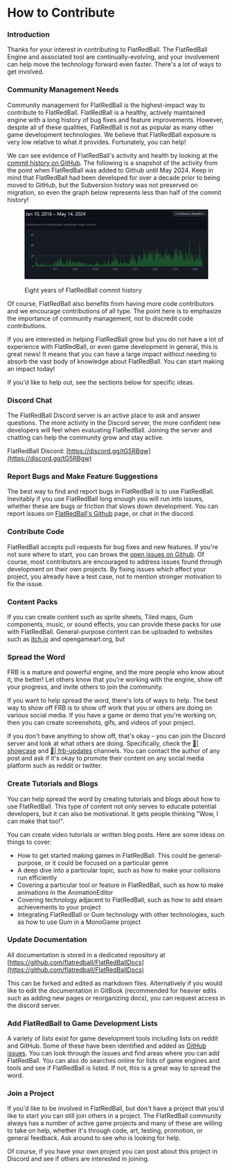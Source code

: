 # How to Contribute

### Introduction

Thanks for your interest in contributing to FlatRedBall. The FlatRedBall Engine and associated tool are continually-evolving, and your involvement can help move the technology forward even faster. There's a lot of ways to get involved.

### Community Management Needs

Community management for FlatRedBall is the highest-impact way to contribute to FlatRedBall. FlatRedBall is a healthy, actively maintained engine with a long history of bug fixes and feature improvements. However, despite all of these qualities, FlatRedBall is not as popular as many other game development technologies. We believe that FlatRedBall exposure is very low relative to what it provides. Fortunately, you can help!

We can see evidence of FlatRedBall's activity and health by looking at the [commit history on GitHub](https://github.com/vchelaru/FlatRedBall/graphs/contributors). The following is a snapshot of the activity from the point when FlatRedBall was added to Github until May 2024. Keep in mind that FlatRedBall had been developed for over a decade prior to being moved to GitHub, but the Subversion history was not preserved on migration, so even the graph below represents less than half of the commit history!

<figure><img src="../.gitbook/assets/image (1) (1).png" alt=""><figcaption><p>Eight years of FlatRedBall commit history</p></figcaption></figure>

Of course, FlatRedBall also benefits from having more code contributors and we encourage contributions of all type. The point here is to emphasize the importance of community management, not to discredit code contributions.

If you are interested in helping FlatRedBall grow but you do not have a lot of experience with FlatRedBall, or even game development in general, this is great news! It means that you can have a large impact without needing to absorb the vast body of knowledge about FlatRedBall. You can start making an impact today!

If you'd like to help out, see the sections below for specific ideas.

### Discord Chat

The FlatRedBall Discord server is an active place to ask and answer questions. The more activity in the Discord server, the more confident new developers will feel when evaluating FlatRedBall. Joining the server and chatting can help the community grow and stay active.

FlatRedBall Discord: [https://discord.gg/tG5RBgw](https://discord.gg/tG5RBgw)

### Report Bugs and Make Feature Suggestions

The best way to find and report bugs in FlatRedBall is to use FlatRedBall. Inevitably if you use FlatRedBall long enough you will run into issues, whether these are bugs or friction that slows down development. You can report issues on [FlatRedBall's Github](https://github.com/vchelaru/FlatRedBall/issues) page, or chat in the discord.

### Contribute Code

FlatRedBall accepts pull requests for bug fixes and new features. If you're not sure where to start, you can brows the [open issues on Github](https://github.com/vchelaru/FlatRedBall/issues). Of course, most contributors are encouraged to address issues found through development on their own projects. By fixing issues which affect your project, you already have a test case, not to mention stronger motivation to fix the issue.

### Content Packs

If you can create content such as sprite sheets, Tiled maps, Gum components, music, or sound effects, you can provide these packs for use with FlatRedBall. General-purpose content can be uploaded to websites such as [itch.io](https://itch.io/) and opengameart.org, but&#x20;

### Spread the Word

FRB is a mature and powerful engine, and the more people who know about it, the better! Let others know that you're working with the engine, show off your progress, and invite others to join the community.

If you want to help spread the word, there's lots of ways to help. The best way to show off FRB is to show off work that you or others are doing on various social media. If you have a game or demo that you're working on, then you can create screenshots, gifs, and videos of your project.

If you don't have anything to show off, that's okay - you can join the Discord server and look at what others are doing. Specifically, check the [💪| showcase](https://discordapp.com/channels/586997072373481494/1129093013730234510) and [🚀| frb-updates](https://discordapp.com/channels/586997072373481494/937894868670349312) channels. You can contact the author of any post and ask if it's okay to promote their content on any social media platform such as reddit or twitter.

### Create Tutorials and Blogs

You can help spread the word by creating tutorials and blogs about how to use FlatRedBall. This type of content not only serves to educate potential developers, but it can also be motivational. It gets people thinking "Wow, I can make that too!".

You can create video tutorials or written blog posts. Here are some ideas on things to cover:

* How to get started making games in FlatRedBall. This could be general-purpose, or it could be focused on a particular genre
* A deep dive into a particular topic, such as how to make your collisions run efficiently
* Covering a particular tool or feature in FlatRedBall, such as how to make animations in the AnimationEditor
* Covering technology adjacent to FlatRedBall, such as how to add steam achievements to your project
* Integrating FlatRedBall or Gum technology with other technologies, such as how to use Gum in a MonoGame project

### Update Documentation

All documentation is stored in a dedicated repository at [https://github.com/flatredball/FlatRedBallDocs](https://github.com/flatredball/FlatRedBallDocs)

This can be forked and edited as markdown files. Alternatively if you would like to edit the documentation in GitBook (recommended for heavier edits such as adding new pages or reorganizing docs), you can request access in the discord server.

### Add FlatRedBall to Game Development Lists

A variety of lists exist for game development tools including lists on reddit and GitHub. Some of these have been identified and added as [GitHub issues](https://github.com/vchelaru/FlatRedBall/issues?q=is%3Aissue+is%3Aopen+label%3Apromotion). You can look through the issues and find areas where you can add FlatRedBall. You can also do searches online for lists of game engines and tools and see if FlatRedBall is listed. If not, this is a great way to spread the word.

### Join a Project

If you'd like to be involved in FlatRedBall, but don't have a project that you'd like to start you can still join others in a project. The FlatRedBall community always has a number of active game projects and many of these are willing to take on help, whether it's through code, art, testing, promotion, or general feedback. Ask around to see who is looking for help.

Of course, if you have your own project you can post about this project in Discord and see if others are interested in joining.



